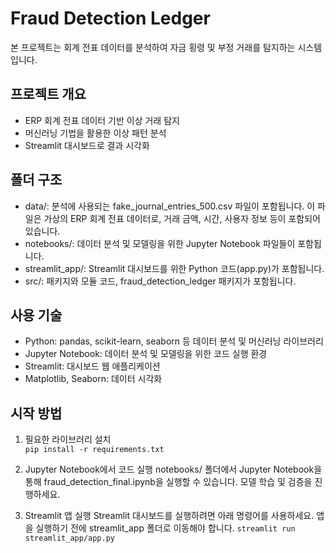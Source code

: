 # Fraud Detection Ledger

본 프로젝트는 회계 전표 데이터를 분석하여 자금 횡령 및 부정 거래를 탐지하는 시스템입니다.

## 프로젝트 개요
- ERP 회계 전표 데이터 기반 이상 거래 탐지
- 머신러닝 기법을 활용한 이상 패턴 분석
- Streamlit 대시보드로 결과 시각화

## 폴더 구조
- data/: 분석에 사용되는 fake_journal_entries_500.csv 파일이 포함됩니다. 이 파일은 가상의 ERP 회계 전표 데이터로, 거래 금액, 시간, 사용자 정보 등이 포함되어 있습니다.
- notebooks/: 데이터 분석 및 모델링을 위한 Jupyter Notebook 파일들이 포함됩니다.
- streamlit_app/: Streamlit 대시보드를 위한 Python 코드(app.py)가 포함됩니다.
- src/: 패키지와 모듈 코드, fraud_detection_ledger 패키지가 포함됩니다.
  
## 사용 기술
- Python: pandas, scikit-learn, seaborn 등 데이터 분석 및 머신러닝 라이브러리
- Jupyter Notebook: 데이터 분석 및 모델링을 위한 코드 실행 환경
- Streamlit: 대시보드 웹 애플리케이션
- Matplotlib, Seaborn: 데이터 시각화

## 시작 방법
1. 필요한 라이브러리 설치  
   `pip install -r requirements.txt`

2. Jupyter Notebook에서 코드 실행
notebooks/ 폴더에서 Jupyter Notebook을 통해 fraud_detection_final.ipynb을 실행할 수 있습니다. 모델 학습 및 검증을 진행하세요.

3. Streamlit 앱 실행
Streamlit 대시보드를 실행하려면 아래 명령어를 사용하세요.
앱을 실행하기 전에 streamlit_app 폴더로 이동해야 합니다.
   `streamlit run streamlit_app/app.py`
